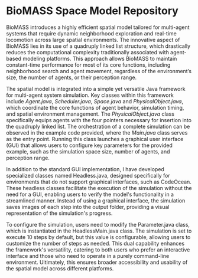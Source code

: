 # BioMASS Space Model Repository

BioMASS introduces a highly efficient spatial model tailored for multi-agent systems that require dynamic neighborhood exploration and real-time locomotion across large spatial environments. The innovative aspect of BioMASS lies in its use of a quadruply linked list structure, which drastically reduces the computational complexity traditionally associated with agent-based modeling platforms. This approach allows BioMASS to maintain constant-time performance for most of its core functions, including neighborhood search and agent movement, regardless of the environment’s size, the number of agents, or their perception range.

The spatial model is integrated into a simple yet versatile Java framework for multi-agent system simulation. Key classes within this framework include *Agent.java*, *Scheduler.java*, *Space.java* and *PhysicalObject.java*, which coordinate the core functions of agent behavior, simulation timing, and spatial environment management. The *PhysicalObject.java* class specifically equips agents with the four pointers necessary for insertion into the quadruply linked list. The orchestration of a complete simulation can be observed in the example code provided, where the *Main.java* class serves as the entry point. Running this class launches a graphical user interface (GUI) that allows users to configure key parameters for the provided example, such as the simulation space size, number of agents, and perception range.

In addition to the standard GUI implementation, I have developed specialized classes named Headless.java, designed specifically for environments that do not support graphical interfaces, such as CodeOcean. These headless classes facilitate the execution of the simulation without the need for a GUI, enabling users to verify the model's functionality in a streamlined manner. Instead of using a graphical interface, the simulation saves images of each step into the output folder, providing a visual representation of the simulation's progress.

To configure the simulation, users need to modify the Parameter.java class, which is instantiated in the HeadlessMain.java class. The simulation is set to execute 10 steps by default, but this value is configurable, allowing users to customize the number of steps as needed. This dual capability enhances the framework's versatility, catering to both users who prefer an interactive interface and those who need to operate in a purely command-line environment. Ultimately, this ensures broader accessibility and usability of the spatial model across different platforms.



